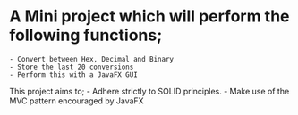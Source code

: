 # A Mini project which will perform the following functions;
    - Convert between Hex, Decimal and Binary
    - Store the last 20 conversions
    - Perform this with a JavaFX GUI

  This project aims to;
    - Adhere strictly to SOLID principles.
    - Make use of the MVC pattern encouraged by JavaFX